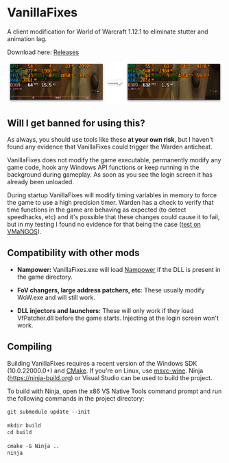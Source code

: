 # VanillaFixes

A client modification for World of Warcraft 1.12.1 to eliminate stutter and animation lag.

Download here: [Releases](https://github.com/hannesmann/vanillafixes/releases)

![Comparison](docs/comparison.png)

## Will I get banned for using this?

As always, you should use tools like these **at your own risk**, but I haven't found any evidence that VanillaFixes could trigger the Warden anticheat.

VanillaFixes does not modify the game executable, permanently modify any game code, hook any Windows API functions or keep running in the background during gameplay. As soon as you see the login screen it has already been unloaded.

During startup VanillaFixes will modify timing variables in memory to force the game to use a high precision timer. Warden has a check to verify that time functions in the game are behaving as expected (to detect speedhacks, etc) and it's possible that these changes could cause it to fail, but in my testing I found no evidence for that being the case ([test on VMaNGOS](docs/vmangos-timing-check.png)).

## Compatibility with other mods

* **Nampower:** VanillaFixes.exe will load [Nampower](https://github.com/namreeb/nampower) if the DLL is present in the game directory.

* **FoV changers, large address patchers, etc**: These usually modify WoW.exe and will still work.

* **DLL injectors and launchers:** These will only work if they load VfPatcher.dll before the game starts. Injecting at the login screen won't work.

## Compiling

Building VanillaFixes requires a recent version of the Windows SDK (10.0.22000.0+) and [CMake](https://cmake.org). If you're on Linux, use [msvc-wine](https://github.com/mstorsjo/msvc-wine). Ninja (https://ninja-build.org) or Visual Studio can be used to build the project.

To build with Ninja, open the x86 VS Native Tools command prompt and run the following commands in the project directory:
```
git submodule update --init

mkdir build
cd build

cmake -G Ninja ..
ninja
```
